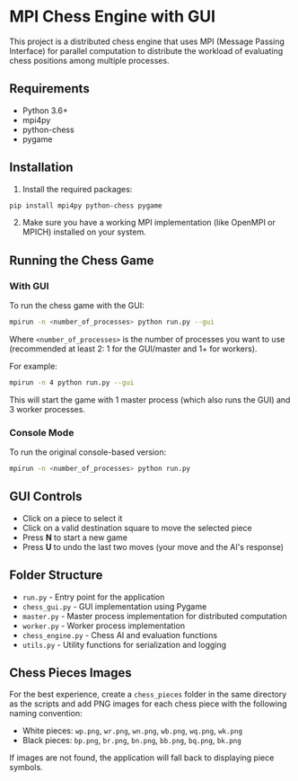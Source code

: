 # MPI Chess Engine with GUI

This project is a distributed chess engine that uses MPI (Message Passing Interface) for parallel computation to distribute the workload of evaluating chess positions among multiple processes.

## Requirements

- Python 3.6+
- mpi4py
- python-chess
- pygame

## Installation

1. Install the required packages:

```bash
pip install mpi4py python-chess pygame
```

2. Make sure you have a working MPI implementation (like OpenMPI or MPICH) installed on your system.

## Running the Chess Game

### With GUI

To run the chess game with the GUI:

```bash
mpirun -n <number_of_processes> python run.py --gui
```

Where `<number_of_processes>` is the number of processes you want to use (recommended at least 2: 1 for the GUI/master and 1+ for workers).

For example:

```bash
mpirun -n 4 python run.py --gui
```

This will start the game with 1 master process (which also runs the GUI) and 3 worker processes.

### Console Mode

To run the original console-based version:

```bash
mpirun -n <number_of_processes> python run.py
```

## GUI Controls

- Click on a piece to select it
- Click on a valid destination square to move the selected piece
- Press **N** to start a new game
- Press **U** to undo the last two moves (your move and the AI's response)

## Folder Structure

- `run.py` - Entry point for the application
- `chess_gui.py` - GUI implementation using Pygame
- `master.py` - Master process implementation for distributed computation
- `worker.py` - Worker process implementation
- `chess_engine.py` - Chess AI and evaluation functions
- `utils.py` - Utility functions for serialization and logging

## Chess Pieces Images

For the best experience, create a `chess_pieces` folder in the same directory as the scripts and add PNG images for each chess piece with the following naming convention:

- White pieces: `wp.png`, `wr.png`, `wn.png`, `wb.png`, `wq.png`, `wk.png`
- Black pieces: `bp.png`, `br.png`, `bn.png`, `bb.png`, `bq.png`, `bk.png`

If images are not found, the application will fall back to displaying piece symbols.
